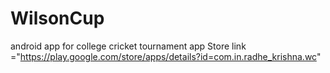 # WilsonCup
android app for college cricket tournament    app Store link ="https://play.google.com/store/apps/details?id=com.in.radhe_krishna.wc"
